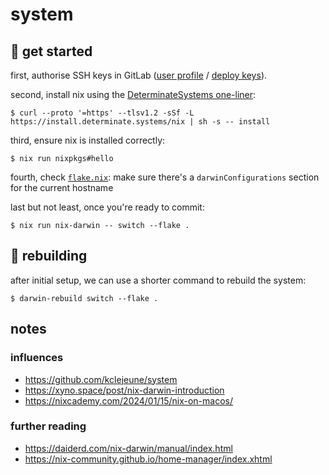 # system

## 🏃 get started
first, authorise SSH keys in GitLab ([user profile](https://gitlab.canidae.systems/profile/keys) / [deploy keys](https://gitlab.canidae.systems/htw/dotfiles/-/settings/repository#js-deploy-keys-settings)).

second, install nix using the [DeterminateSystems one-liner](https://github.com/DeterminateSystems/nix-installer?tab=readme-ov-file#usage):

```
$ curl --proto '=https' --tlsv1.2 -sSf -L https://install.determinate.systems/nix | sh -s -- install
```

third, ensure nix is installed correctly:
```
$ nix run nixpkgs#hello
```

fourth, check [`flake.nix`](flake.nix): make sure there's a `darwinConfigurations` section for the current hostname

last but not least, once you're ready to commit:
```
$ nix run nix-darwin -- switch --flake .
```


## 🔧 rebuilding
after initial setup, we can use a shorter command to rebuild the system:
```
$ darwin-rebuild switch --flake .
```


## notes
### influences
* https://github.com/kclejeune/system
* https://xyno.space/post/nix-darwin-introduction
* https://nixcademy.com/2024/01/15/nix-on-macos/


### further reading
* https://daiderd.com/nix-darwin/manual/index.html
* https://nix-community.github.io/home-manager/index.xhtml
